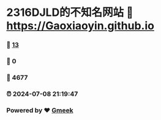 # 2316DJLD的不知名网站 :link: https://Gaoxiaoyin.github.io 
### :page_facing_up: [13](https://Gaoxiaoyin.github.io/tag.html) 
### :speech_balloon: 0 
### :hibiscus: 4677 
### :alarm_clock: 2024-07-08 21:19:47 
### Powered by :heart: [Gmeek](https://github.com/Meekdai/Gmeek)
